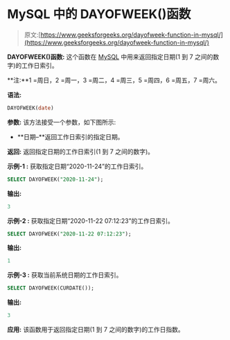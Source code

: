 # MySQL 中的 DAYOFWEEK()函数

> 原文:[https://www.geeksforgeeks.org/dayofweek-function-in-mysql/](https://www.geeksforgeeks.org/dayofweek-function-in-mysql/)

**DAYOFWEEK()函数:**
这个函数在 [MySQL](https://www.geeksforgeeks.org/sql-tutorial/) 中用来返回指定日期(1 到 7 之间的数字)的工作日索引。

**注:**1 =周日，2 =周一，3 =周二，4 =周三，5 =周四，6 =周五，7 =周六。

**语法:**

```sql
DAYOFWEEK(date)

```

**参数:**
该方法接受一个参数，如下图所示:

*   **日期–**返回工作日索引的指定日期。

**返回:**
返回指定日期的工作日索引(1 到 7 之间的数字)。

**示例-1 :**
获取指定日期“2020-11-24”的工作日索引。

```sql
SELECT DAYOFWEEK("2020-11-24");

```

**输出:**

```sql
3
```

**示例-2 :**
获取指定日期“2020-11-22 07:12:23”的工作日索引。

```sql
SELECT DAYOFWEEK("2020-11-22 07:12:23");

```

**输出:**

```sql
1
```

**示例-3 :**
获取当前系统日期的工作日索引。

```sql
SELECT DAYOFWEEK(CURDATE());

```

**输出:**

```sql
3
```

**应用:**
该函数用于返回指定日期(1 到 7 之间的数字)的工作日指数。